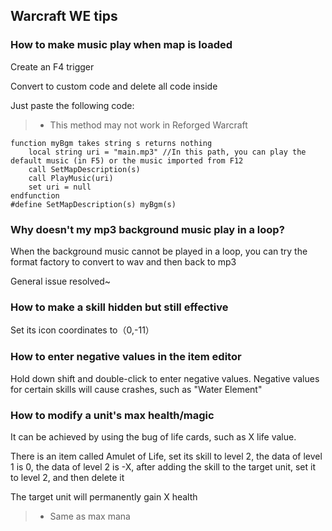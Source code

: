 ## Warcraft WE tips

### How to make music play when map is loaded

Create an F4 trigger

Convert to custom code and delete all code inside

Just paste the following code:
> * This method may not work in Reforged Warcraft

```jass
function myBgm takes string s returns nothing
    local string uri = "main.mp3" //In this path, you can play the default music (in F5) or the music imported from F12
    call SetMapDescription(s)
    call PlayMusic(uri)
    set uri = null
endfunction
#define SetMapDescription(s) myBgm(s)
```

### Why doesn't my mp3 background music play in a loop?

When the background music cannot be played in a loop, you can try the format factory to convert to wav and then back to mp3

General issue resolved~

### How to make a skill hidden but still effective

Set its icon coordinates to（0,-11）

### How to enter negative values in the item editor

Hold down shift and double-click to enter negative values.
Negative values for certain skills will cause crashes, such as "Water Element"

### How to modify a unit's max health/magic

It can be achieved by using the bug of life cards, such as X life value.

There is an item called Amulet of Life, set its skill to level 2, the data of level 1 is 0, the data of level 2 is -X, after adding the skill to the target unit, set it to level 2, and then delete it

The target unit will permanently gain X health

> * Same as max mana
